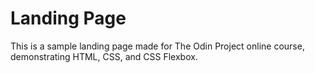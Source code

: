 # Landing Page 
This is a sample landing page made for The Odin Project online course, demonstrating HTML, CSS, and CSS Flexbox.